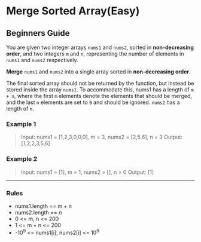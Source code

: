 # Merge Sorted Array(Easy)

## Beginners Guide

You are given two integer arrays `nums1` and `nums2`, sorted in **non-decreasing order**, and two integers `m` and `n`, representing the number of elements in `nums1` and `nums2` respectively.

**Merge** `nums1` and `nums2` into a single array sorted in **non-decreasing order**.

The final sorted array should not be returned by the function, but instead be stored inside the array `nums1`. To accommodate this, nums1 has a length of `m + n`, where the first `m` elements denote the elements that should be merged, and the last `n` elements are set to `0` and should be ignored. `nums2` has a length of `n`.

### Example 1

> Input: nums1 = [1,2,3,0,0,0], m = 3, nums2 = [2,5,6], n = 3
Output: [1,2,2,3,5,6]

### Example 2

> Input: nums1 = [1], m = 1, nums2 = [], n = 0
Output: [1]

---

### Rules

* nums1.length == m + n
* nums2.length == n
* 0 <= m, n <= 200
* 1 <= m + n <= 200
* -10$^9$ <= nums1[i], nums2[i] <= 10$^9$
